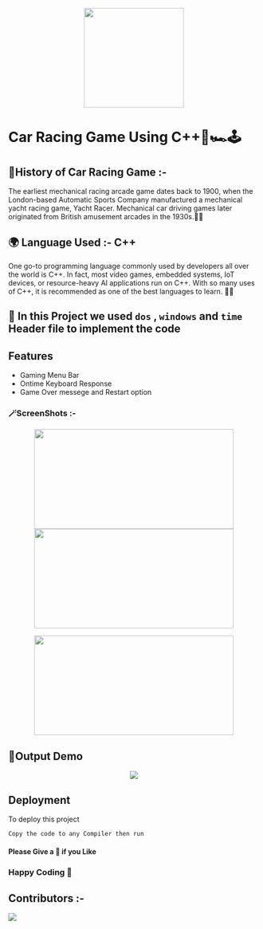 <p align="center">
  <img src="https://media.giphy.com/media/3o6Zt0bTxU4tHbW2Kk/giphy.gif" width="200px">
</p> 
<p align="center">

  # Car Racing Game Using C++🚦🏎️🕹️
</p>
  
## 	🌱History of Car Racing Game :-
The earliest mechanical racing arcade game dates back to 1900, when the London-based Automatic Sports Company manufactured a mechanical yacht racing game, Yacht Racer. Mechanical car driving games later originated from British amusement arcades in the 1930s.🚗🚗

## 🌍 Language Used :- C++
One go-to programming language commonly used by developers all over the world is C++. In fact, most video games, embedded systems, IoT devices, or resource-heavy AI applications run on C++. With so many uses of C++, it is recommended as one of the best languages to learn.	🧑‍🚀

## 🧩 In this Project we used `dos` , `windows` and `time` Header file to implement the code

## Features


- Gaming Menu Bar
- Ontime Keyboard Response
- Game Over messege and Restart option

### 🪄ScreenShots :- 

<p align="center">
  <img src="https://github.com/TridibD004/Car-Game-Cpp/blob/main/src/Screenshot%20(41).png" width="400" height="200">
  <img src="https://github.com/TridibD004/Car-Game-Cpp/blob/main/src/Screenshot%20(43).png" width="400" height="200">
</p>
<p align="center">
  <img src="https://github.com/TridibD004/Car-Game-Cpp/blob/main/src/Screenshot%20(42).png" width="400" height="200">
</p> 

## 🔮Output Demo 

<p align="center">
  <img src="https://github.com/TridibD004/Car-Game-Cpp/blob/main/src/output.gif">
</p> 


## Deployment

To deploy this project 

```bash
Copy the code to any Compiler then run
```

#### Please Give a 🌟 if you Like

###                 Happy Coding  💟

## Contributors :-


<!-- Copy-paste in your Readme.md file -->

<a href = "https://github.com/Tanu-N-Prabhu/Python/graphs/contributors">
  <img src = "https://contrib.rocks/image?repo=TridibD004/Car-Game-Cpp"/>
</a>
